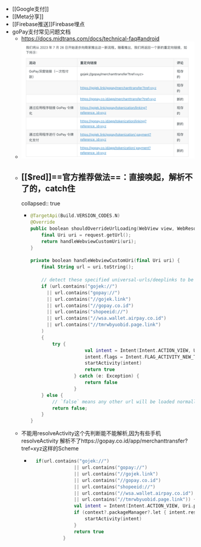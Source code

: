 - [[Google支付]]
- [[Meta分享]]
- [[Firebase推送]]Firebase埋点
- goPay支付常见问题文档
	- https://docs.midtrans.com/docs/technical-faq#android
	- ![image.png](../assets/image_1701228009131_0.png)
	- ## [[$red]]==官方推荐做法==：直接唤起，解析不了的，catch住
	  collapsed:: true
		- ```kotlin
		  @TargetApi(Build.VERSION_CODES.N)
		  @Override
		  public boolean shouldOverrideUrlLoading(WebView view, WebResourceRequest request) {
		      final Uri uri = request.getUrl();
		      return handleWebviewCustomUri(uri);
		  }
		  
		  private boolean handleWebviewCustomUri(final Uri uri) {
		      final String url = uri.toString();
		      
		      // detect these specified universal-urls/deeplinks to be handled by OS
		      if (url.contains("gojek://") 
		        || url.contains("gopay://") 
		        || url.contains("//gojek.link") 
		        || url.contains("//gopay.co.id") 
		        || url.contains("shopeeid://") 
		        || url.contains("//wsa.wallet.airpay.co.id")
		        || url.contains("//tmrwbyuobid.page.link")
		      ) 
		      {
		          try {
		                      val intent = Intent(Intent.ACTION_VIEW, Uri.parse(url))
		                      intent.flags = Intent.FLAG_ACTIVITY_NEW_TASK
		                      startActivity(intent)
		                      return true
		                  } catch (e: Exception) {
		                      return false
		                  }
		      } else {
		          // `false` means any other url will be loaded normally by the WebView
		          return false;
		      }
		  }
		  ```
	- 不能用resolveActivity这个先判断能不能解析,因为有些手机resolveActivity 解析不了https://gopay.co.id/app/merchanttransfer?tref=xyz这样的Scheme
		- ```kotlin
		    if(url.contains("gojek://")
		                  || url.contains("gopay://")
		                  || url.contains("//gojek.link")
		                  || url.contains("//gopay.co.id")
		                  || url.contains("shopeeid://")
		                  || url.contains("//wsa.wallet.airpay.co.id")
		                  || url.contains("//tmrwbyuobid.page.link")) {
		                  val intent = Intent(Intent.ACTION_VIEW, Uri.parse(url))
		                  if (context?.packageManager?.let { intent.resolveActivity(it) } != null) {
		                      startActivity(intent)
		                  }
		                  return true
		              }
		  ```
